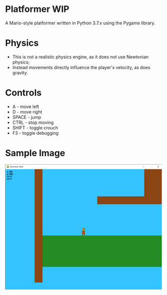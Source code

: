 # Platformer WIP
A Mario-style platformer written in Python 3.7.x using the Pygame library.

# Physics
- This is not a realistic physics engine, as it does not use Newtonian physics;
- Instead movements directly influence the player's velocity, as does gravity.

# Controls
- A - move left
- D - move right
- SPACE - jump
- CTRL - stop moving
- SHIFT - toggle crouch
- F3 - toggle debugging

# Sample Image
![](https://github.com/nip403/Platformer/blob/master/img/sample1.png)
